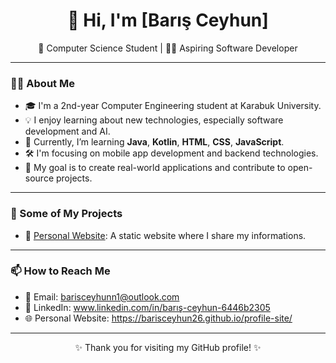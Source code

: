 <!---
BarisCeyhun26/BarisCeyhun26 is a ✨ special ✨ repository because its `README.md` (this file) appears on your GitHub profile.
You can click the Preview link to take a look at your changes.
--->

<h1 align="center">👋 Hi, I'm [Barış Ceyhun]</h1>
<p align="center">🚀 Computer Science Student | 👨‍💻 Aspiring Software Developer</p>

---

### 👨‍🎓 About Me

- 🎓 I'm a 2nd-year Computer Engineering student at Karabuk University.
- 💡 I enjoy learning about new technologies, especially software development and AI.
- 🌱 Currently, I’m learning **Java**, **Kotlin**, **HTML**, **CSS**, **JavaScript**. 
- 🛠️ I'm focusing on mobile app development and backend technologies.
- 🎯 My goal is to create real-world applications and contribute to open-source projects.

---

### 📌 Some of My Projects

- 🔹 [Personal Website](https://barisceyhun26.github.io/profile-site/): A static website where I share my informations.

---

### 📫 How to Reach Me

- 📧 Email: barisceyhunn1@outlook.com
- 💼 LinkedIn: www.linkedin.com/in/barış-ceyhun-6446b2305
- 🌐 Personal Website: https://barisceyhun26.github.io/profile-site/

---

<p align="center">✨ Thank you for visiting my GitHub profile! ✨</p>
